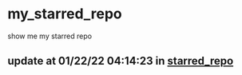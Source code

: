 # my_starred_repo
show me my starred repo

update at 01/22/22 04:14:23 in [starred_repo](./index.html)
---

